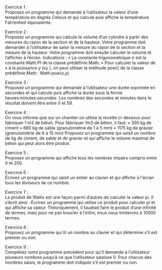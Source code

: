Exercice 1 :\
Proposez un programme qui demande à l’utilisateur la valeur d’une température en
degrés Celsius et qui calcule puis affiche la température Fahrenheit équivalente.

Exercice 2 :\
Proposez un programme qui calcule le volume d’un cylindre à partir des mesures du rayon
de la section et de la hauteur.
Votre programme doit demander à l’utilisateur de saisir la mesure du rayon de la section
et la mesure de la hauteur. Votre programme doit ensuite calculer le volume et l’afficher
à l’écran.
Indications :
• La constante trigonométrique π est la constante Math.PI de la classe prédéfinie Math;
• Pour calculer la valeur de x à la puissance y (xy
), on peut utiliser la méthode pow() de
la classe prédéfinie Math : Math.pow(x,y).

Exercice 3 :\
Proposez un programme qui demande à l’utilisateur une durée exprimée en secondes et
qui calcule puis affiche la durée sous la forme heures:minutes:secondes. Les nombres
des secondes et minutes dans le résultat doivent être entre 0 et 59.

Exercice 4 :\
On vous informe que sur un chantier on utilise la recette ci-dessous pour fabriquer 1 m3 de
béton.
Pour fabriquer 1m3 de béton, il faut:
• 350 kg de ciment
• 680 kg de sable (granulométrie de 1 à 5 mm)
• 1175 kg de gravier (granulométrie de 6 à 15 mm)
Proposez un programme qui saisit un nombre de kg de ciment, de sable et de gravier et qui
affiche le volume maximal de béton qui peut alors être produit.

Exercice 5 :\
Proposez un programme qui affiche tous les nombres impairs compris entre 0 et 200.

Exercice 6 :\
Écrivez un programme qui saisit un entier au clavier et qui affiche à l'écran tous les
diviseurs de ce nombre.

Exercice 7 :\
Le produit de Wallis est une façon parmi d’autres de calculer la valeur pi. Il s’écrit
ainsi :
Écrivez un programme qui utilise ce produit pour calculer pi et qui affiche sa valeur.
Théoriquement, il faudrait faire le produit d’une infinité de termes, mais pour ne pas
boucler à l’infini, nous nous limiterons à 10000 termes.

Exercice 8 :\
Proposez un programme qui lit un nombre au clavier et qui détermine s’il est premier ou
non.

Exercice 9 :\
Complétez votre programme précédent pour qu’il demande à l’utilisateur plusieurs
nombres jusqu’à ce que l’utilisateur saisisse 0.
Pour chacun des nombres saisis, le programme doit indiquer s’il est premier ou non.